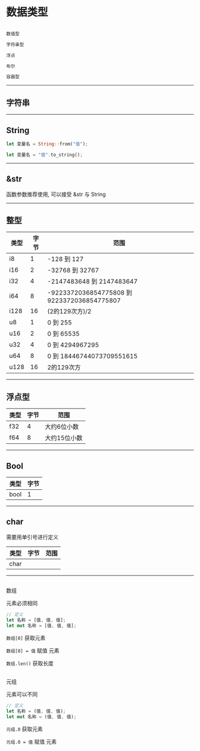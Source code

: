 # 数据类型

```Rust

数值型    

字符串型 

浮点

布尔

容器型  

```

---
## 字符串

---
## String

```rust
let 变量名 = String::from("值");

let 变量名 = "值".to_string();
```

---
## &str

函数参数推荐使用, 可以接受 &str 与 String


---

## 整型

| 类型 | 字节 | 范围                                        |
| ---- | ---- | ------------------------------------------- |
| i8   | 1    | -128 到 127                                 |
| i16  | 2    | -32768 到 32767                             |
| i32  | 4    | -2147483648 到 2147483647                   |
| i64  | 8    | -9223372036854775808 到 9223372036854775807 |
| i128 | 16   | (2的129次方)/2                              |
| u8   | 1    | 0 到 255                                    |
| u16  | 2    | 0 到 65535                                  |
| u32  | 4    | 0 到 4294967295                             |
| u64  | 8    | 0 到 18446744073709551615                   |
| u128 | 16   | 2的129次方                                  |

---

## 浮点型

| 类型 | 字节 | 范围         |
| ---- | ---- | ------------ |
| f32  | 4    | 大约6位小数  |
| f64  | 8    | 大约15位小数 |

---
## Bool

| 类型 | 字节 |
| ---- | ---- |
| bool | 1    |

---
## char

需要用单引号进行定义

| 类型 | 字节 | 范围         |
| ---- | ---- | ------------ |
| char  |     |   |

---
## 

数组

元素必须相同

```Rust
// 定义
let 名称 = [值, 值, 值];
let mut 名称 = [值, 值, 值];
```

`数组[0]`  获取元素

`数组[0] = 值`  赋值 元素

`数组.len()`  获取长度 


##

元组

元素可以不同

```Rust
// 定义
let 名称 = (值, 值, 值);
let mut 名称 = (值, 值, 值);
```

`元组.0`  获取元素

`元组.0 = 值`  赋值 元素